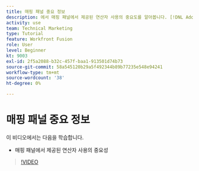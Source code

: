 ```yaml
---
title: 매핑 패널 중요 정보
description: 에서 매핑 패널에서 제공된 연산자 사용의 중요도를 알아봅니다. [!DNL Adobe Workfront Fusion].
activity: use
team: Technical Marketing
type: Tutorial
feature: Workfront Fusion
role: User
level: Beginner
kt: 9003
exl-id: 2f5a2088-b32c-457f-baa1-913501d74b73
source-git-commit: 58a545120b29a5f492344b89b77235e548e94241
workflow-type: tm+mt
source-wordcount: '38'
ht-degree: 0%

---
```


# 매핑 패널 중요 정보

이 비디오에서는 다음을 학습합니다.

* 매핑 패널에서 제공된 연산자 사용의 중요성

>[!VIDEO](https://video.tv.adobe.com/v/335263/?quality=12)
